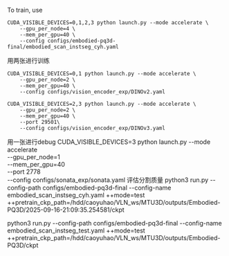 To train, use
```
CUDA_VISIBLE_DEVICES=0,1,2,3 python launch.py --mode accelerate \
    --gpu_per_node=4 \
    --mem_per_gpu=40 \
    --config configs/embodied-pq3d-final/embodied_scan_instseg_cyh.yaml
```

用两张进行训练
```
CUDA_VISIBLE_DEVICES=0,1 python launch.py --mode accelerate \
    --gpu_per_node=2 \
    --mem_per_gpu=40 \
    --config configs/vision_encoder_exp/DINOv2.yaml
```
```
CUDA_VISIBLE_DEVICES=2,3 python launch.py --mode accelerate \
    --gpu_per_node=2 \
    --mem_per_gpu=40 \
    --port 29501\
    --config configs/vision_encoder_exp/DINOv3.yaml
```
用一张进行debug
CUDA_VISIBLE_DEVICES=3 python launch.py --mode accelerate \
    --gpu_per_node=1 \
    --mem_per_gpu=40 \
    --port 2778\
    --config configs/sonata_exp/sonata.yaml
评估分割质量
python3 run.py --config-path configs/embodied-pq3d-final --config-name embodied_scan_instseg_cyh.yaml ++mode=test ++pretrain_ckp_path=/hdd/caoyuhao/VLN_ws/MTU3D/outputs/Embodied-PQ3D/2025-09-16-21:09:35.254581/ckpt

python3 run.py --config-path configs/embodied-pq3d-final --config-name embodied_scan_instseg_test.yaml ++mode=test ++pretrain_ckp_path=/hdd/caoyuhao/VLN_ws/MTU3D/outputs/Embodied-PQ3D/ckpt

